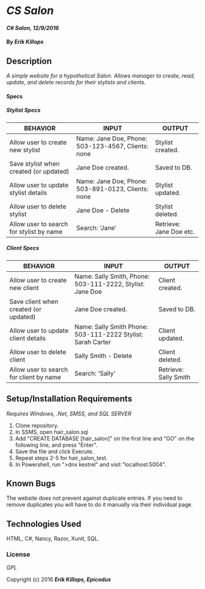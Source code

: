 # _CS Salon_

#### _C# Salon, 12/9/2016_

#### By _**Erik Killops**_

## Description

_A simple website for a hypothetical Salon. Allows manager to create, read, update, and delete records for their stylists and clients._

#### Specs

##### Stylist Specs

| BEHAVIOR                                 | INPUT                                              | OUTPUT                  |
|------------------------------------------|----------------------------------------------------|-------------------------|
| Allow user to create new stylist         | Name: Jane Doe, Phone: 503-123-4567, Clients: none | Stylist created.        |
| Save stylist when created (or updated)   | Jane Doe created.                                  | Saved to DB.            |
| Allow user to update stylist details     | Name: Jane Doe, Phone: 503-891-0123, Clients: none | Stylist updated.        |
| Allow user to delete stylist             | Jane Doe - Delete                                  | Stylist deleted.        |
| Allow user to search for stylist by name | Search: 'Jane'                                     | Retrieve: Jane Doe etc. |

##### Client Specs

| BEHAVIOR                                 | INPUT                                                      | OUTPUT                  |
|------------------------------------------|------------------------------------------------------------|-------------------------|
| Allow user to create new client         | Name: Sally Smith, Phone: 503-111-2222, Stylist: Jane Doe   | Client created.         |
| Save client when created (or updated)   | Jane Doe created.                                           | Saved to DB.            |
| Allow user to update client details     | Name: Sally Smith Phone: 503-111-2222 Stylist: Sarah Carter | Client updated.         |
| Allow user to delete client             | Sally Smith - Delete                                        | Client deleted.         |
| Allow user to search for client by name | Search: 'Sally'                                             | Retrieve: Sally Smith   |

## Setup/Installation Requirements

_Requires Windows, .Net, SMSS, and SQL SERVER_

1. Clone repository.
2. In SSMS, open hair_salon.sql
3. Add "CREATE DATABASE [hair_salon]" on the first line and "GO" on the following line, and press "Enter".
4. Save the file and click Execute.
5. Repeat steps 2-5 for hair_salon_test.
6. In Powershell,  run ">dnx kestrel" and visit "localhost:5004".


## Known Bugs

The website does not prevent against duplicate entries. If you need to remove duplicates you will have to do it manually via their individual page.


## Technologies Used

HTML, C#, Nancy, Razor, Xunit, SQL.

### License

*GPL*

Copyright (c) 2016 **_Erik Killops, Epicodus_**
